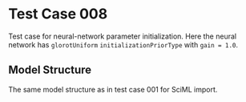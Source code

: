 # Test Case 008

Test case for neural-network parameter initialization. Here the neural network has `glorotUniform` `initializationPriorType` with `gain = 1.0`.

## Model Structure

The same model structure as in test case 001 for SciML import.
